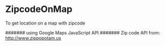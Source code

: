 # ZipcodeOnMap
To get location on a map with zipcode

####### using Google Maps JavaScript API
####### Zip code API from:  http://www.zippopotam.us
